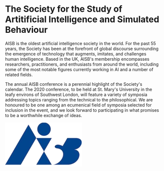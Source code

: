 # The Society for the Study of Artitificial Intelligence and Simulated Behaviour

AISB is the oldest artificial intelligence society in the world.  For the past 55 years, the Society has been at the forefront of global discourse surrounding the emergence of technology that augments, imitates, and challenges human intelligence.  Based in the UK, AISB's membership encompasses researchers, practitioners, and enthusiasts from around the world, including some of the most notable figures currently working in AI and a number of related fields.

The annual AISB conference is a perennial highlight of the Society's calendar.  The 2020 conference, to be held at St. Mary's University in the leafy environs of Southwest London, will feature a variety of symposia addressing topics ranging from the technical to the philosophical.  We are honoured to be one among an ecumenical field of symposia selected for inclusion in the event, and we look forward to participating in what promises to be a worthwhile exchange of ideas.

![aisb](aisb.png)
